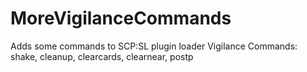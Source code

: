 # MoreVigilanceCommands
 Adds some commands to SCP:SL plugin loader Vigilance
Commands: shake, cleanup, clearcards, clearnear, postp